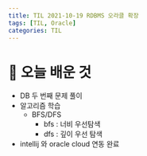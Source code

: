 ```yaml
---
title: TIL 2021-10-19 RDBMS 오라클 확장
tags: [TIL, Oracle]
categories: TIL
---
```

# 👀 오늘 배운 것 
- DB 두 번째 문제 풀이
- 알고리즘 학습 
    - BFS/DFS
        - bfs : 너비 우선탐색 
        - dfs : 깊이 우선 탐색 
- intellij 와 oracle cloud 연동 완료 